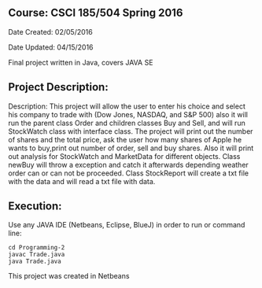 ## Course: CSCI 185/504 Spring 2016
Date Created: 02/05/2016
 
Date Updated: 04/15/2016

Final project written in Java, covers JAVA SE

## Project Description:
Description: This project will allow the user to enter his choice and select his company to trade with (Dow Jones, NASDAQ, and S&P 500)
also it will run the parent class Order and children classes Buy and Sell, and will run StockWatch class with interface class. The project will print out the number of shares and the total price, ask the user how many shares of Apple he wants to buy,print out number of order, sell and buy shares. Also it will print out analysis for StockWatch and MarketData for different objects. Class newBuy will throw a exception and catch it afterwards depending weather order can or can not be proceeded. Class StockReport will create a txt file with the data and will read a txt file with data. 

## Execution:
Use any JAVA IDE (Netbeans, Eclipse, BlueJ) in order to run or command line:
```
cd Programming-2
javac Trade.java
java Trade.java

```

This project was created in Netbeans
